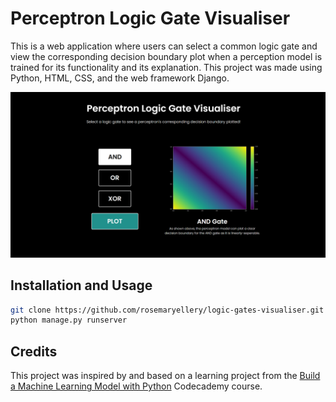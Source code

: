 # Perceptron Logic Gate Visualiser

This is a web application where users can select a common logic gate and view the corresponding decision boundary plot when a perception model is trained for its functionality and its explanation. This project was made using Python, HTML, CSS, and the web framework Django.

![Project Screenshot](logicgatevisualiserimage.png)

## Installation and Usage

```bash
git clone https://github.com/rosemaryellery/logic-gates-visualiser.git
python manage.py runserver
```

## Credits
This project was inspired by and based on a learning project from the [Build a Machine Learning Model with Python](https://www.codecademy.com/learn/paths/machine-learning) Codecademy course.
